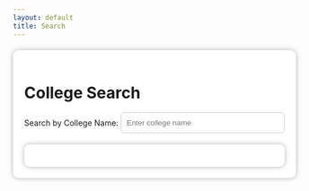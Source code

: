 ```yaml
---
layout: default
title: Search
---
```

<!DOCTYPE html>
<html lang="en">
<head>
    <meta charset="UTF-8">
    <meta name="viewport" content="width=device-width, initial-scale=1.0">
    <link rel="stylesheet" href="/ScholarSearch/assets/common/css/style.css">
    <link rel="stylesheet" href="/ScholarSearch/assets/pages/search/css/style.css">
    <title>College Search</title>
    <style>
        .container {
            max-width: 800px;
            margin: 20px auto;
            padding: 20px;
            background-color: white;
            box-shadow: 0 0 10px rgba(0, 0, 0, 0.3);
            border-radius: 10px;
            overflow: hidden;
        }
        /* Search form */
        #searchForm {
            display: flex;
            justify-content: center;
            align-items: center;
            margin-bottom: 20px;
        }
        #searchInput {
            flex: 1;
            padding: 10px;
            border: 1px solid #ccc;
            border-radius: 5px;
        }
        /* Search results */
        #searchResults {
            background-color: white;
            border-radius: 10px;
            box-shadow: 0 0 10px rgba(0, 0, 0, 0.3);
            padding: 20px;
        }
        .searchResult {
            margin-bottom: 10px;
            padding: 10px;
            border-bottom: 1px solid #ccc;
        }
        .searchResult:last-child {
            border-bottom: none;
        }
        .searchResult h3 {
            margin: 0;
            color: #007bff;
        }
        .searchResult p {
            margin-top: 5px;
            color: #666;
        }
    </style>
</head>
<body>
    <div class="container">
        <h1>College Search</h1>
        <form id="searchForm">
            <label for="searchInput">Search by College Name:&nbsp; </label>
            <input type="text" id="searchInput" name="searchInput" placeholder="Enter college name">
        </form>
        <div id="searchResults">
        </div>
    </div>
    <script>
        document.addEventListener('DOMContentLoaded', function() {
            const searchForm = document.getElementById('searchForm');
            const searchInput = document.getElementById('searchInput');
            const searchResults = document.getElementById('searchResults');
            let colleges = [];

            function fetchColleges() {
                fetch("http://127.0.0.1:8199/dataList")
                    .then(response => response.json())
                    .then(result => {
                        colleges = result; // Assuming result is an array of colleges
                        console.log(colleges); // Debug: Log to console
                    })
                    .catch(error => console.error('Error fetching colleges:', error));
            }

            function performSearch(query) {
                searchResults.innerHTML = ''; // Clear previous results

                if (query.trim() === '') {
                    searchResults.innerHTML = '<p>Please enter a search term.</p>';
                    return;
                }

                const filteredResults = colleges.filter(college => college.name.toLowerCase().includes(query.toLowerCase()));

                if (filteredResults.length > 0) {
                    filteredResults.forEach(college => {
                        const resultDiv = document.createElement('div');
                        resultDiv.classList.add('searchResult');
                        resultDiv.innerHTML = `
                            <h3>${college.name}</h3>
                            <p>${college.description}</p>
                        `;
                        searchResults.appendChild(resultDiv);
                    });
                } else {
                    searchResults.innerHTML = '<p>No results found.</p>';
                }
            }

            searchForm.addEventListener('submit', function(event) {
                event.preventDefault(); // Prevent the form from submitting normally
                performSearch(searchInput.value);
            });

            fetchColleges();
        });
    </script>
</body>
</html>
